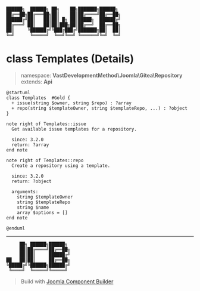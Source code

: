 ```
██████╗  ██████╗ ██╗    ██╗███████╗██████╗
██╔══██╗██╔═══██╗██║    ██║██╔════╝██╔══██╗
██████╔╝██║   ██║██║ █╗ ██║█████╗  ██████╔╝
██╔═══╝ ██║   ██║██║███╗██║██╔══╝  ██╔══██╗
██║     ╚██████╔╝╚███╔███╔╝███████╗██║  ██║
╚═╝      ╚═════╝  ╚══╝╚══╝ ╚══════╝╚═╝  ╚═╝
```
# class Templates (Details)
> namespace: **VastDevelopmentMethod\Joomla\Gitea\Repository**
> extends: **Api**
```uml
@startuml
class Templates  #Gold {
  + issue(string $owner, string $repo) : ?array
  + repo(string $templateOwner, string $templateRepo, ...) : ?object
}

note right of Templates::issue
  Get available issue templates for a repository.

  since: 3.2.0
  return: ?array
end note

note right of Templates::repo
  Create a repository using a template.

  since: 3.2.0
  return: ?object
  
  arguments:
    string $templateOwner
    string $templateRepo
    string $name
    array $options = []
end note
 
@enduml
```

---
```
     ██╗ ██████╗██████╗
     ██║██╔════╝██╔══██╗
     ██║██║     ██████╔╝
██   ██║██║     ██╔══██╗
╚█████╔╝╚██████╗██████╔╝
 ╚════╝  ╚═════╝╚═════╝
```
> Build with [Joomla Component Builder](https://git.vdm.dev/joomla/Component-Builder)

